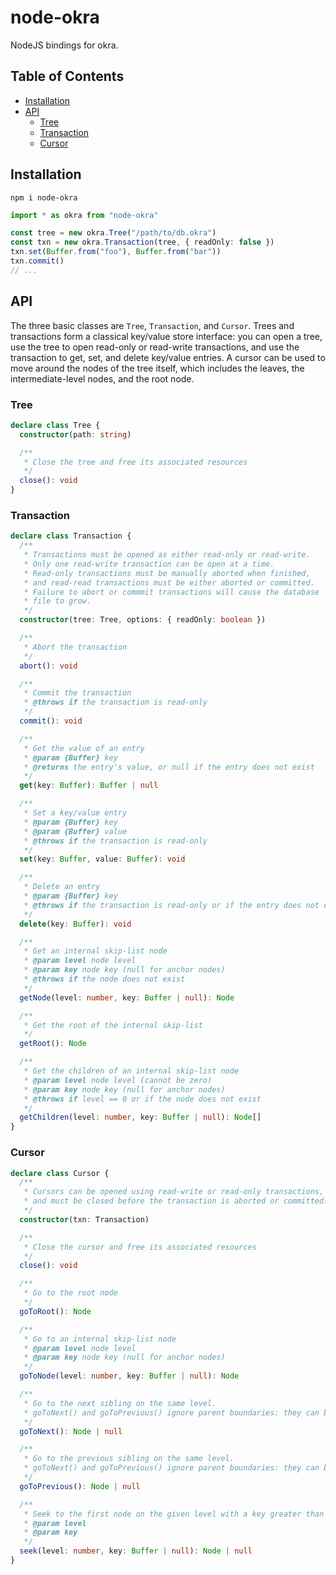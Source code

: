 # node-okra

NodeJS bindings for okra.

## Table of Contents

- [Installation](#installation)
- [API](#api)
  - [Tree](#tree)
  - [Transaction](#transaction)
  - [Cursor](#cursor)

## Installation

```
npm i node-okra
```

```ts
import * as okra from "node-okra"

const tree = new okra.Tree("/path/to/db.okra")
const txn = new okra.Transaction(tree, { readOnly: false })
txn.set(Buffer.from("foo"), Buffer.from("bar"))
txn.commit()
// ...
```

## API

The three basic classes are `Tree`, `Transaction`, and `Cursor`. Trees and transactions form a classical key/value store interface: you can open a tree, use the tree to open read-only or read-write transactions, and use the transaction to get, set, and delete key/value entries. A cursor can be used to move around the nodes of the tree itself, which includes the leaves, the intermediate-level nodes, and the root node.

### Tree

```ts
declare class Tree {
  constructor(path: string)

  /**
   * Close the tree and free its associated resources
   */
  close(): void
}
```

### Transaction

```ts
declare class Transaction {
  /**
   * Transactions must be opened as either read-only or read-write.
   * Only one read-write transaction can be open at a time.
   * Read-only transactions must be manually aborted when finished,
   * and read-read transactions must be either aborted or committed.
   * Failure to abort or commmit transactions will cause the database
   * file to grow.
   */
  constructor(tree: Tree, options: { readOnly: boolean })

  /**
   * Abort the transaction
   */
  abort(): void

  /**
   * Commit the transaction
   * @throws if the transaction is read-only
   */
  commit(): void

  /**
   * Get the value of an entry
   * @param {Buffer} key
   * @returns the entry's value, or null if the entry does not exist
   */
  get(key: Buffer): Buffer | null

  /**
   * Set a key/value entry
   * @param {Buffer} key
   * @param {Buffer} value
   * @throws if the transaction is read-only
   */
  set(key: Buffer, value: Buffer): void

  /**
   * Delete an entry
   * @param {Buffer} key
   * @throws if the transaction is read-only or if the entry does not exist
   */
  delete(key: Buffer): void

  /**
   * Get an internal skip-list node
   * @param level node level
   * @param key node key (null for anchor nodes)
   * @throws if the node does not exist
   */
  getNode(level: number, key: Buffer | null): Node

  /**
   * Get the root of the internal skip-list
   */
  getRoot(): Node

  /**
   * Get the children of an internal skip-list node
   * @param level node level (cannot be zero)
   * @param key node key (null for anchor nodes)
   * @throws if level == 0 or if the node does not exist
   */
  getChildren(level: number, key: Buffer | null): Node[]
}
```

### Cursor

```ts
declare class Cursor {
  /**
   * Cursors can be opened using read-write or read-only transactions,
   * and must be closed before the transaction is aborted or committed.
   */
  constructor(txn: Transaction)

  /**
   * Close the cursor and free its associated resources
   */
  close(): void

  /**
   * Go to the root node
   */
  goToRoot(): Node

  /**
   * Go to an internal skip-list node
   * @param level node level
   * @param key node key (null for anchor nodes)
   */
  goToNode(level: number, key: Buffer | null): Node

  /**
   * Go to the next sibling on the same level.
   * goToNext() and goToPrevious() ignore parent boundaries: they can be used to traverse an entire level from beginning to end.
   */
  goToNext(): Node | null

  /**
   * Go to the previous sibling on the same level.
   * goToNext() and goToPrevious() ignore parent boundaries: they can be used to traverse an entire level from beginning to end.
   */
  goToPrevious(): Node | null

  /**
   * Seek to the first node on the given level with a key greater than or equal to the provided search key
   * @param level
   * @param key
   */
  seek(level: number, key: Buffer | null): Node | null
}
```